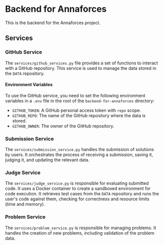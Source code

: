 # Backend for Annaforces

This is the backend for the Annaforces project.

## Services

### GitHub Service

The `services/github_services.py` file provides a set of functions to interact with a GitHub repository. This service is used to manage the data stored in the `DATA` repository.

#### Environment Variables

To use the GitHub service, you need to set the following environment variables in a `.env` file in the root of the `backend-for-annaforces` directory:

- `GITHUB_TOKEN`: A GitHub personal access token with `repo` scope.
- `GITHUB_REPO`: The name of the GitHub repository where the data is stored.
- `GITHUB_OWNER`: The owner of the GitHub repository.

### Submission Service

The `services/submission_service.py` handles the submission of solutions by users. It orchestrates the process of receiving a submission, saving it, judging it, and updating the relevant data.

### Judge Service

The `services/judge_service.py` is responsible for evaluating submitted code. It uses a Docker container to create a sandboxed environment for code execution. It retrieves test cases from the `DATA` repository and runs the user's code against them, checking for correctness and resource limits (time and memory).

### Problem Service

The `services/problem_service.py` is responsible for managing problems. It handles the creation of new problems, including validation of the problem data.
